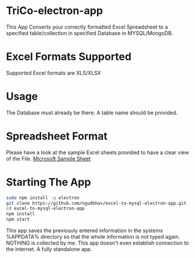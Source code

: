 # TriCo-electron-app
This App Converts your correctly formatted Excel Spreadsheet to a specified table/collection in specified Database in MYSQL/MongoDB.

# Excel Formats Supported
Supported Excel formats are XLS/XLSX

# Usage
The Database must already be there. A table name should be provided.

# Spreadsheet Format
Please have a look at the sample Excel sheets provided to have a clear view of the File. <a href="https://go.microsoft.com/fwlink/?LinkID=521962">Microsoft Sample Sheet</a>

# Starting The App
```sh
sudo npm install -g electron
git clone https://github.com/ngudbhav/excel-to-mysql-electron-app.git
cd excel-to-mysql-electron-app
npm install
npm start
```

This app saves the previosuly entered information in the systems %APPDATA% directory so that the whole information is not typed again.
NOTHING is collected by me. This app doesn't even establish connection to the internet. A fully standalone app.
